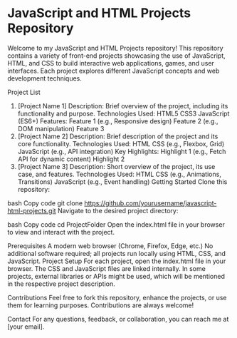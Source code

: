 # JavaScript and HTML Projects Repository

Welcome to my JavaScript and HTML Projects repository! This repository contains a variety of front-end projects showcasing the use of JavaScript, HTML, and CSS to build interactive web applications, games, and user interfaces. Each project explores different JavaScript concepts and web development techniques.

Project List

1. [Project Name 1]
   Description: Brief overview of the project, including its functionality and purpose.
   Technologies Used:
   HTML5
   CSS3
   JavaScript (ES6+)
   Features:
   Feature 1 (e.g., Responsive design)
   Feature 2 (e.g., DOM manipulation)
   Feature 3
2. [Project Name 2]
   Description: Brief description of the project and its core functionality.
   Technologies Used:
   HTML
   CSS (e.g., Flexbox, Grid)
   JavaScript (e.g., API integration)
   Key Highlights:
   Highlight 1 (e.g., Fetch API for dynamic content)
   Highlight 2
3. [Project Name 3]
   Description: Short overview of the project, its use case, and features.
   Technologies Used:
   HTML
   CSS (e.g., Animations, Transitions)
   JavaScript (e.g., Event handling)
   Getting Started
   Clone this repository:

bash
Copy code
git clone https://github.com/yourusername/javascript-html-projects.git
Navigate to the desired project directory:

bash
Copy code
cd ProjectFolder
Open the index.html file in your browser to view and interact with the project.

Prerequisites
A modern web browser (Chrome, Firefox, Edge, etc.)
No additional software required; all projects run locally using HTML, CSS, and JavaScript.
Project Setup
For each project, open the index.html file in your browser. The CSS and JavaScript files are linked internally. In some projects, external libraries or APIs might be used, which will be mentioned in the respective project description.

Contributions
Feel free to fork this repository, enhance the projects, or use them for learning purposes. Contributions are always welcome!

Contact
For any questions, feedback, or collaboration, you can reach me at [your email].
